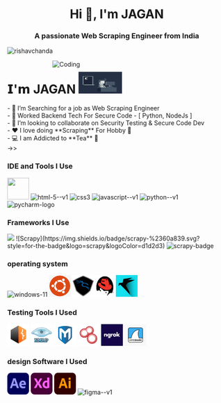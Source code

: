 <h1 align="center">Hi 👋, I'm JAGAN</h1>
<h3 align="center">A passionate Web Scraping Engineer from India </h3>
<p align="left"> <img src="https://komarev.com/ghpvc/?username=rishavchanda&label=Profile%20views&color=0e75b6&style=flat" alt="rishavchanda" /> </p>
<img align="right" alt="Coding" width="400" src="https://www.lambdatest.com/resources/images/news24.gif">
 
   
      
  <h1> 𝗜'𝗺 JAGAN <img src="https://raw.githubusercontent.com/Narayanan-info/Narayanan-info/main/g1.gif" width="100" height="50">
       </h1>
- 🔭 I’m Searching for a job as Web Scraping Engineer <br>
- 🌱 Worked Backend Tech For Secure Code - [ Python, NodeJs ] <br>
- 👯 I’m looking to collaborate on Security Testing & Secure Code Dev <br>
- ❤ I love doing **Scraping** For Hobby 🚀 <br>
- 💻 I am Addicted to **Tea** 💎<br>
->> 

### IDE and Tools I Use
<img height="50" width="50" src="https://img.icons8.com/color/48/000000/visual-studio-code-2019.png"/> <img width="50" height="50" src="https://img.icons8.com/color/48/html-5--v1.png" alt="html-5--v1"/> <img width="48" height="48" src="https://img.icons8.com/color/48/css3.png" alt="css3"/> 
 <img width="50" height="50" src="https://img.icons8.com/color/48/javascript--v1.png" alt="javascript--v1"/> 
 <img width="50" height="50" src="https://img.icons8.com/color/48/python--v1.png" alt="python--v1"/> 
 <img src="https://resources.jetbrains.com/storage/products/company/brand/logos/PyCharm_icon.svg" alt="pycharm-logo" width="48" height="48"/>

 

### Frameworks I Use
<img src="(https://img.shields.io/badge/scrapy-%2360a839.svg?style=for-the-badge&logo=scrapy&logoColor=d1d2d3)"/>
![Scrapy](https://img.shields.io/badge/scrapy-%2360a839.svg?style=for-the-badge&logo=scrapy&logoColor=d1d2d3)
<img src="https://img.shields.io/badge/scrapy-%2360a839.svg?style=for-the-badge&logo=scrapy&logoColor=d1d2d3" alt="scrapy-badge"/>






### operating system
<img width="50" height="50" src="https://img.icons8.com/color/48/windows-11.png" alt="windows-11"/> <img src="https://github.com/coderMerx/coderMerx/blob/d53753bef7a3511834802c48ad9befb30a5b9e88/ubuntu.png" width="50" height="50">
   <img src="https://github.com/coderMerx/coderMerx/blob/864c473136a73b9fc2d36578169395c4ea10ca57/kali.png" width="50" height="50"><img src="https://github.com/coderMerx/coderMerx/blob/a2d46e151a2a27fa6ace83a78b77419361d7ae89/Redhat-logo.jpg" width="50" height="50"><img src="https://github.com/coderMerx/coderMerx/blob/a2d46e151a2a27fa6ace83a78b77419361d7ae89/parrot.jpeg" width="50" height="50">
### Testing Tools I Used
<img src="https://github.com/coderMerx/coderMerx/blob/d53753bef7a3511834802c48ad9befb30a5b9e88/burp.png" width="50" height="50"> <img src="https://github.com/coderMerx/coderMerx/blob/d53753bef7a3511834802c48ad9befb30a5b9e88/nmap-logo-256x256.png" width="50" height="50"> <img src="https://github.com/coderMerx/coderMerx/blob/d53753bef7a3511834802c48ad9befb30a5b9e88/metasploit.png" width="50" height="50"> <img src="https://github.com/coderMerx/coderMerx/blob/a2d46e151a2a27fa6ace83a78b77419361d7ae89/sho.png" width="50" height="50"> <img src="https://github.com/coderMerx/coderMerx/blob/a2d46e151a2a27fa6ace83a78b77419361d7ae89/ngrok.png" width="50" height="50"> <img src="https://github.com/coderMerx/coderMerx/blob/df7c9597f312425d036d7713264f7a6323bbb12b/wireshark.jpg" width="50" height="50">
### design Software I Used 
<img src="https://github.com/coderMerx/coderMerx/blob/df7c9597f312425d036d7713264f7a6323bbb12b/after%20effect.png" width="50" height="50"> <img src="https://github.com/coderMerx/coderMerx/blob/df7c9597f312425d036d7713264f7a6323bbb12b/Adobe_XD_CC_icon.svg.png" width="50" height="50"> <img src="https://github.com/coderMerx/coderMerx/blob/df7c9597f312425d036d7713264f7a6323bbb12b/Adobe_Illustrator_CC_icon.svg.png" width="50" height="50"> <img width="48" height="48" src="https://img.icons8.com/color/48/figma--v1.png" alt="figma--v1"/>


<!--
**JAGAN-RAVINAIDU/JAGAN-RAVINAIDU** is a ✨ _special_ ✨ repository because its `README.md` (this file) appears on your GitHub profile.

Here are some ideas to get you started:

- 🔭 I’m currently working on ...
- 🌱 I’m currently learning ...
- 👯 I’m looking to collaborate on ...
- 🤔 I’m looking for help with ...
- 💬 Ask me about ...
- 📫 How to reach me: ...
- 😄 Pronouns: ...
- ⚡ Fun fact: ...
-->
